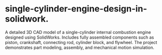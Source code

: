 # single-cylinder-engine-design-in-solidwork.
A detailed 3D CAD model of a single-cylinder internal combustion engine designed using SolidWorks. Includes fully assembled components such as piston, crankshaft, connecting rod, cylinder block, and flywheel. The project demonstrates part modeling, assembly, and mechanical motion simulation.
